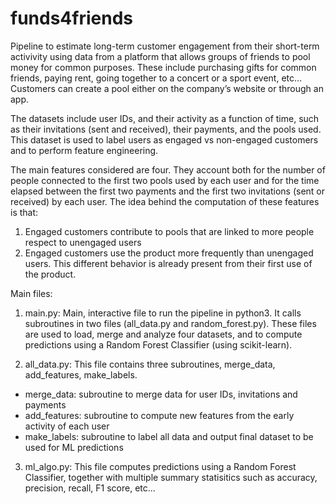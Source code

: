 # funds4friends
Pipeline to estimate long-term customer engagement from their short-term activivity using data from a 
platform that allows groups of friends to pool money for common purposes. These include purchasing 
gifts for common friends, paying rent, going together to a concert or a sport event, etc…
Customers can create a pool either on the company’s website or through an app. 

The datasets include user IDs, and their activity as a function of time, such as their invitations 
(sent and received), their payments, and the pools used. This dataset is used to label users as engaged 
vs non-engaged customers and to perform feature engineering. 

The main features considered are four. They account both for the number of people connected to 
the first two pools used by each user and for the time elapsed between the first two payments and the first 
two invitations (sent or received) by each user. The idea behind the computation of these features is that:
1) Engaged customers contribute to pools that are linked to more people respect to unengaged users
2) Engaged customers use the product more frequently than unengaged users. This different behavior 
is already present from their first use of the product.

Main files:

1) main.py: Main, interactive file to run the pipeline in python3. It calls subroutines in two files 
(all_data.py and random_forest.py). These files are used to load, merge and analyze four datasets, 
and to compute predictions using a Random Forest Classifier (using scikit-learn). 

2) all_data.py: This file contains three subroutines, merge_data, add_features, make_labels.
- merge_data: subroutine to merge data for user IDs, invitations and payments
- add_features: subroutine to compute new features from the early activity of each user
- make_labels: subroutine to label all data and output final dataset to be used for ML predictions 

3) ml_algo.py: This file computes predictions using a Random Forest Classifier, together with multiple summary 
statisitics such as accuracy, precision, recall, F1 score, etc...


